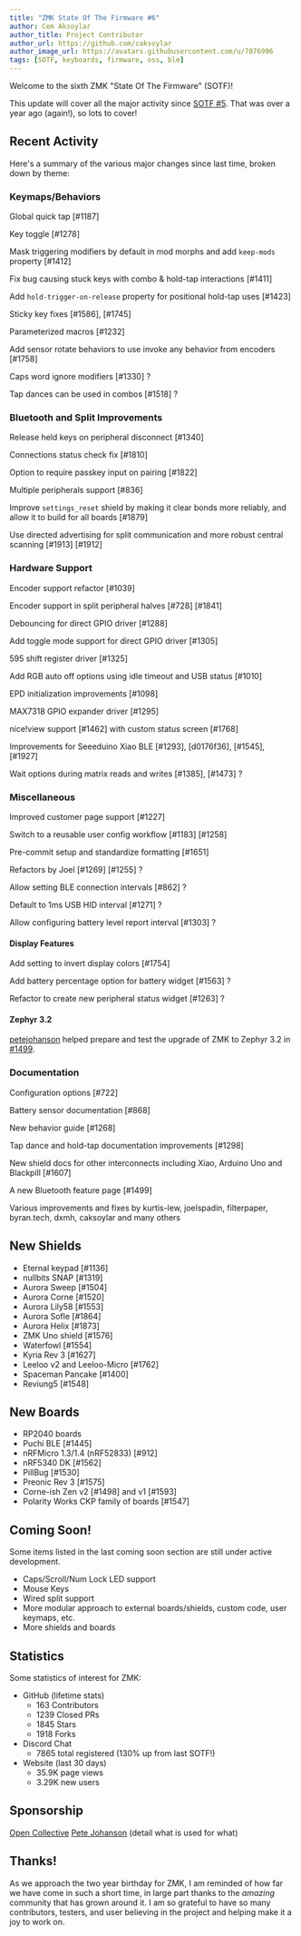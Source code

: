 ```yaml
---
title: "ZMK State Of The Firmware #6"
author: Cem Aksoylar
author_title: Project Contributor
author_url: https://github.com/caksoylar
author_image_url: https://avatars.githubusercontent.com/u/7876996
tags: [SOTF, keyboards, firmware, oss, ble]
---
```


Welcome to the sixth ZMK "State Of The Firmware" (SOTF)!

This update will cover all the major activity since [SOTF #5](/blog/2022/04/10/zmk-sotf-5). That was over a year ago (again!), so lots to cover!

## Recent Activity

Here's a summary of the various major changes since last time, broken down by theme:

### Keymaps/Behaviors

Global quick tap [#1187]

Key toggle [#1278]

Mask triggering modifiers by default in mod morphs and add `keep-mods` property [#1412]

Fix bug causing stuck keys with combo & hold-tap interactions [#1411]

Add `hold-trigger-on-release` property for positional hold-tap uses [#1423]

Sticky key fixes [#1586], [#1745]

Parameterized macros [#1232]

Add sensor rotate behaviors to use invoke any behavior from encoders [#1758]

Caps word ignore modifiers [#1330] ?

Tap dances can be used in combos [#1518] ?

### Bluetooth and Split Improvements

Release held keys on peripheral disconnect [#1340]

Connections status check fix [#1810]

Option to require passkey input on pairing [#1822]

Multiple peripherals support [#836]

Improve `settings_reset` shield by making it clear bonds more reliably, and allow it to build for all boards [#1879]

Use directed advertising for split communication and more robust central scanning [#1913] [#1912]

### Hardware Support

Encoder support refactor [#1039]

Encoder support in split peripheral halves [#728] [#1841]

Debouncing for direct GPIO driver [#1288]

Add toggle mode support for direct GPIO driver [#1305]

595 shift register driver [#1325]

Add RGB auto off options using idle timeout and USB status [#1010]

EPD initialization improvements [#1098]

MAX7318 GPIO expander driver [#1295]

nice!view support [#1462] with custom status screen [#1768]

Improvements for Seeeduino Xiao BLE [#1293], [d0176f36], [#1545], [#1927]

Wait options during matrix reads and writes [#1385], [#1473] ?

### Miscellaneous

Improved customer page support [#1227]

Switch to a reusable user config workflow [#1183] [#1258]

Pre-commit setup and standardize formatting [#1651]

Refactors by Joel [#1269] [#1255] ?

Allow setting BLE connection intervals [#862] ?

Default to 1ms USB HID interval [#1271] ?

Allow configuring battery level report interval [#1303] ?

#### Display Features

Add setting to invert display colors [#1754]

Add battery percentage option for battery widget [#1563] ?

Refactor to create new peripheral status widget [#1263] ?

#### Zephyr 3.2

<!-- TODO -->

[petejohanson] helped prepare and test the upgrade of ZMK to Zephyr 3.2 in [#1499](https://github.com/zmkfirmware/zmk/pull/1499). <!--The updated Zephyr release brings with it some key BLE stability fixes, as well as various other core improvements that improve ZMK. This was a huge undertaking!-->

### Documentation

Configuration options [#722]

Battery sensor documentation [#868]

New behavior guide [#1268]

Tap dance and hold-tap documentation improvements [#1298]

New shield docs for other interconnects including Xiao, Arduino Uno and Blackpill [#1607]

A new Bluetooth feature page [#1499]

Various improvements and fixes by kurtis-lew, joelspadin, filterpaper, byran.tech, dxmh, caksoylar and many others

## New Shields

- Eternal keypad [#1136]
- nullbits SNAP [#1319]
- Aurora Sweep [#1504]
- Aurora Corne [#1520]
- Aurora Lily58 [#1553]
- Aurora Sofle [#1864]
- Aurora Helix [#1873]
- ZMK Uno shield [#1576]
- Waterfowl [#1554]
- Kyria Rev 3 [#1627]
- Leeloo v2 and Leeloo-Micro [#1762]
- Spaceman Pancake [#1400]
- Reviung5 [#1548]

## New Boards

- RP2040 boards
- Puchi BLE [#1445]
- nRFMicro 1.3/1.4 (nRF52833) [#912]
- nRF5340 DK [#1562]
- PillBug [#1530]
- Preonic Rev 3 [#1575]
- Corne-ish Zen v2 [#1498] and v1 [#1593]
- Polarity Works CKP family of boards [#1547]

## Coming Soon!

<!-- TODO -->

Some items listed in the last coming soon section are still under active development.

- Caps/Scroll/Num Lock LED support
- Mouse Keys
- Wired split support
- More modular approach to external boards/shields, custom code, user keymaps, etc.
- More shields and boards

## Statistics

Some statistics of interest for ZMK:

- GitHub (lifetime stats)
  - 163 Contributors
  - 1239 Closed PRs
  - 1845 Stars
  - 1918 Forks
- Discord Chat
  - 7865 total registered (130% up from last SOTF!)
- Website (last 30 days) <!-- TODO -->
  - 35.9K page views
  - 3.29K new users

## Sponsorship

[Open Collective](https://opencollective.com/zmkfirmware)
[Pete Johanson](https://github.com/sponsors/petejohanson)
(detail what is used for what)

## Thanks!

<!-- TODO -->

As we approach the two year birthday for ZMK, I am reminded of how far we have come in such a short time, in large part thanks to the _amazing_ community that has grown around it. I am so grateful to have so many contributors, testers, and user believing in the project and helping make it a joy to work on.

[okke-formsma]: https://github.com/okke-formsma
[mcrosson]: https://github.com/mcrosson
[nicell]: https://github.com/Nicell
[petejohanson]: https://github.com/petejohanson
[kurtis-lew]: https://github.com/kurtis-lew
[joelspadin]: https://github.com/joelspadin
[bcat]: https://github.com/bcat
[dxmh]: https://github.com/dxmh
